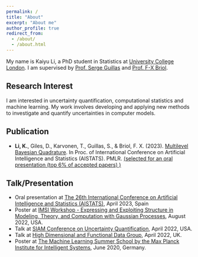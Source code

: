 ```yaml
---
permalink: /
title: "About"
excerpt: "About me"
author_profile: true
redirect_from: 
  - /about/
  - /about.html
---
```


My name is Kaiyu Li, a PhD student in Statistics at [University College London](https://www.ucl.ac.uk). I am supervised by [Prof. Serge Guillas](http://www.homepages.ucl.ac.uk/~ucaksgu/) and [Prof. F-X Briol](https://fxbriol.github.io). 

<!-- My research is funded by the Lloyd’s Tercentenary Research Foundation, the Lighthill Risk Network and the Lloyd’s Register Foundation-Data Centric Engineering Programme of the Alan Turing Institute for the project “Future Indonesian Tsunamis: Towards End-to-end Risk quantification (FITTER)”. -->

## Research Interest
I am interested in uncertainty quantification, computational statistics and machine learning.  My work involves developing and applying new methods to investigate and quantify uncertainties in computer models.



## Publication
*   __Li, K.__, Giles, D., Karvonen, T., Guillas, S., & Briol, F. X. (2023). [Multilevel Bayesian Quadrature](https://proceedings.mlr.press/v206/li23a.html). In Proc. of International Conference on Artificial Intelligence and Statistics (AISTATS). PMLR. [(selected for an oral presentation (top 6% of accepted papers) )]()



## Talk/Presentation
*  Oral presentation at [The 26th International Conference on Artificial Intelligence and Statistics (AISTATS)](http://aistats.org/aistats2023/), April 2023, Spain
*   Poster at [IMSI Workshop - Expressing and Exploiting Structure in Modeling, Theory, and Computation with Gaussian Processes](https://www.imsi.institute/activities/gaussian-processes/), August 2022, USA.
*   Talk at [SIAM Conference on Uncertainty Quantification](https://siam.org/conferences/cm/conference/uq22), April 2022, USA.
*   Talk at [ High Dimensional and Functional Data Group](https://sites.google.com/view/hdfd-ucl/inicio?authuser=0), April 2022, UK. 
*   Poster at [The Machine Learning Summer School by the Max Planck Institute for Intelligent Systems](http://mlss.tuebingen.mpg.de/2020/), June 2020, Germany.






